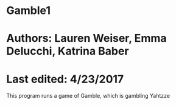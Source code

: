 # Gamble1
# Authors: Lauren Weiser, Emma Delucchi, Katrina Baber
# Last edited: 4/23/2017
 This program runs a game of Gamble, which is gambling Yahtzze
